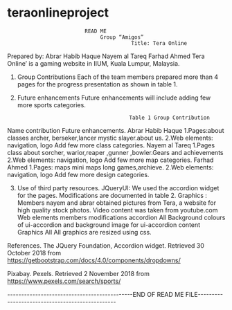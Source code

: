# teraonlineproject
                             READ ME
                                  Group “Amigos”
                                            Title: Tera Online
Prepared by:  Abrar Habib Haque
                  Nayem al Tareq
                Farhad Ahmed
Tera Online’ is a gaming website in IIUM, Kuala Lumpur, Malaysia.
1.	Group Contributions
Each of the team members prepared more than 4 pages for the progress presentation as shown in table 1.
2.	Future enhancements
Future enhancements will include adding few more sports categories. 

                                            Table 1 Group Contribution
Name 	contribution	Future enhancements.
Abrar Habib Haque	1.Pages:about classes archer, berseker,lancer mystic slayer.about us.
2.Web elements: navigation, logo	Add few more class categories.
 Nayem al Tareq	1.Pages class about sorcher, warior,reaper ,gunner ,bowler.Gears and achievements
2.Web elements: navigation, logo	Add few more map categories.
Farhad Ahmed	1.Pages: maps mini maps long games,archieve.
2.Web elements: navigation, logo	Add few more design categories.

3.	Use of third party resources.
JQueryUI: We used the accordion widget for the pages. Modifications are documented in table 2.
Graphics : Members nayem and abrar obtained pictures from Tera, a website for high quality stock photos.
Video content was taken from youtube.com
Web elements	members	modifications
accordion	All	Background colours of ui-accordion and background image for ui-accordion content
Graphics	All	All  graphics are resized using css.


References.
The JQuery Foundation, Accordion widget. Retrieved 30 October 2018 from
https://getbootstrap.com/docs/4.0/components/dropdowns/
 
Pixabay. Pexels. Retrieved 2 November 2018 from
https://www.pexels.com/search/sports/

---------------------------------------------END OF READ ME FILE------------------------------------------------
